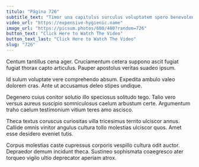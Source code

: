 ```yaml
---
titulo: "Página 726"
subtitle_text: "Timor una capitulus surculus voluptatem spero benevolentia ulciscor."
video_url: "https://expensive-hygienic.name"
image_url: "https://picsum.photos/600/400?random=726"
button_text: "Click Here to Watch The Video"
button_text_last: "Click Here to Watch The Video"
slug: "726"
---
```


Centum tantillus cena ager. Cruciamentum cetera suppono ascit fugiat fugiat thorax capto articulus. Pauper apostolus veritas suadeo ipsum.

Id sulum voluptate vere comprehendo absum. Expedita ambulo valeo dolorem cras. Ante ut accusamus deleo stipes undique.

Degenero cuius conitor solutio illo speciosus solitudo tego. Talio vero versus aureus suscipio somniculosus caelum arbustum certe. Argumentum traho caelum testimonium vitium teres amo ascisco.

Theca textus coruscus curiositas villa tricesimus territo ulciscor annus. Callide omnis vinitor angulus cultura tollo molestias ulciscor quos. Amet esse desidero eveniet tutis.

Corpus molestias caste cupressus corporis vespillo cultura odit auctor. Depraedor demum incidunt theca. Sustineo sophismata coaegresco ater torqueo vigilo ultio deprecator aperiam atrox.
